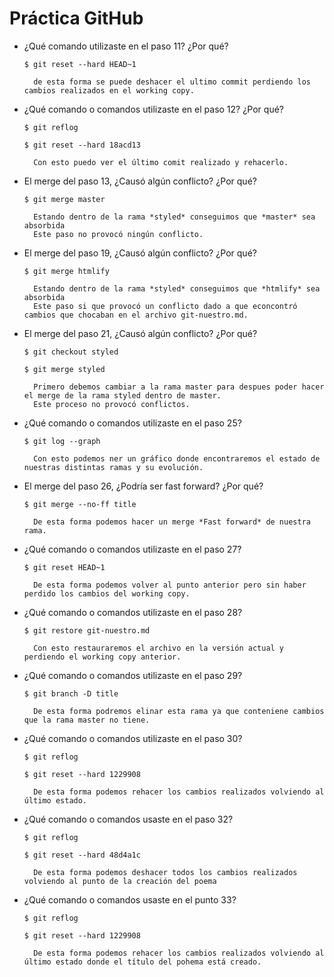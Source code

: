 Práctica GitHub
===
* ¿Qué comando utilizaste en el paso 11? ¿Por qué?

  `$ git reset --hard HEAD~1`
        
        de esta forma se puede deshacer el ultimo commit perdiendo los cambios realizados en el working copy.

* ¿Qué comando o comandos utilizaste en el paso 12? ¿Por qué?

  `$ git reflog`

  `$ git reset --hard 18acd13`

        Con esto puedo ver el último comit realizado y rehacerlo.

* El merge del paso 13, ¿Causó algún conflicto? ¿Por qué?

  `$ git merge master`

        Estando dentro de la rama *styled* conseguimos que *master* sea absorbida
        Este paso no provocó ningún conflicto.

* El merge del paso 19, ¿Causó algún conflicto? ¿Por qué? 

  `$ git merge htmlify`

        Estando dentro de la rama *styled* conseguimos que *htmlify* sea absorbida
        Este paso si que provocó un conflicto dado a que econcontró cambios que chocaban en el archivo git-nuestro.md.

* El merge del paso 21, ¿Causó algún conflicto? ¿Por qué?

  `$ git checkout styled`

  `$ git merge styled`

        Primero debemos cambiar a la rama master para despues poder hacer el merge de la rama styled dentro de master.
        Este proceso no provocó conflictos.

* ¿Qué comando o comandos utilizaste en el paso 25?

  `$ git log --graph`

        Con esto podemos ner un gráfico donde encontraremos el estado de nuestras distintas ramas y su evolución.

* El merge del paso 26, ¿Podría ser fast forward? ¿Por qué?
  
  `$ git merge --no-ff title`

        De esta forma podemos hacer un merge *Fast forward* de nuestra rama.

* ¿Qué comando o comandos utilizaste en el paso 27?

  `$ git reset HEAD~1`

        De esta forma podemos volver al punto anterior pero sin haber perdido los cambios del working copy.

* ¿Qué comando o comandos utilizaste en el paso 28?

  `$ git restore git-nuestro.md`

        Con esto restauraremos el archivo en la versión actual y perdiendo el working copy anterior.

* ¿Qué comando o comandos utilizaste en el paso 29?

  `$ git branch -D title`

        De esta forma podremos elinar esta rama ya que conteniene cambios que la rama master no tiene.

* ¿Qué comando o comandos utilizaste en el paso 30?

  `$ git reflog`
  
  `$ git reset --hard 1229908`

        De esta forma podemos rehacer los cambios realizados volviendo al último estado.

* ¿Qué comando o comandos usaste en el paso 32?

  `$ git reflog`
  
  `$ git reset --hard 48d4a1c`

        De esta forma podemos deshacer todos los cambios realizados volviendo al punto de la creación del poema


* ¿Qué comando o comandos usaste en el punto 33?

  `$ git reflog`
  
  `$ git reset --hard 1229908`

        De esta forma podemos rehacer los cambios realizados volviendo al último estado donde el título del pohema está creado.

